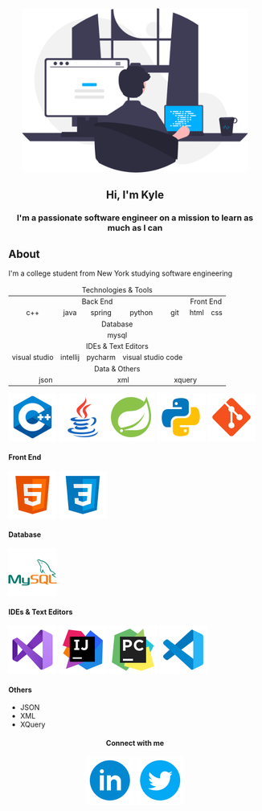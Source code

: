 <div id="header" align="center">
    <img src="images/programmer.svg" width="450px" alt="programmer">
    <h2>Hi, I'm Kyle</h2>
</div>

<h3 align="center">I'm a passionate software engineer on a mission to learn as much as I can</h3>

## About
I'm a college student from New York studying software engineering


<table align="center">
    <thead align="center">
        <tr>
            <td colspan="7">Technologies & Tools</td>
        </tr>
    </thead>
    <tbody align="center">
        <tr>
            <td colspan="5">Back End</td>
            <td colspan="2">Front End</td>
        </tr>
        <tr>
            <td>c++</td>
            <td>java</td>
            <td>spring</td>
            <td>python</td>
            <td>git</td>
            <td>html</td>
            <td>css</td>
        </tr>
        <tr>
            <td colspan="7">Database</td>
        </tr>
        <tr>
            <td colspan="7">mysql</td>
        </tr>
        <tr>
            <td colspan="7">IDEs & Text Editors</td>
        </tr>
        <tr>
            <td colspan="1.5">visual studio</td>
            <td colspan="1.5">intellij</td>
            <td colspan="1.5">pycharm</td>
            <td colspan="2">visual studio code</td>
        </tr>
        <tr>
            <td colspan="7">Data & Others</td>
        </tr>
        <tr>
            <td colspan="2">json</td>
            <td colspan="2">xml</td>
            <td colspan="2">xquery</td>
        </tr>
    </tbody>
</table>




<img src="images/logos/c++.svg"> <a href="https://www.java.com/en/"><img src="images/logos/java.svg"></a><a href="http://spring.io"><img src="images/logos/spring.svg"></a> <a href="http://python.org"><img src="images/logos/python.svg"></a> <a href="https://git-scm.com/"><img src="images/logos/git.svg"></a>

#### Front End
<img src="images/logos/html.svg"> <img src="images/logos/css.svg">

#### Database
<a href="http://mysql.com"><img src="images/logos/mysql.svg"></a>

#### IDEs & Text Editors
<a href="https://visualstudio.microsoft.com/"><img src="images/logos/visualstudio.svg"></a> <a href="https://www.jetbrains.com/idea/"><img src="images/logos/intellij.svg"></a> <a href="https://www.jetbrains.com/pycharm/"><img src="images/logos/pycharm.svg"></a> <a href="https://code.visualstudio.com/"><img src="images/logos/vscode.svg"></a>

#### Others
* JSON
* XML
* XQuery



<h4 align="center">Connect with me</h4>
<p align="center">
    <img src="images/logos/linkedin-circle.svg"> <img src="images/logos/twitter-circle.svg">
</p>